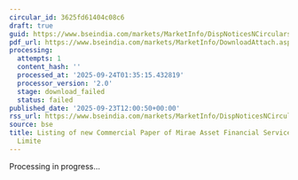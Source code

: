```yaml
---
circular_id: 3625fd61404c08c6
draft: true
guid: https://www.bseindia.com/markets/MarketInfo/DispNoticesNCirculars.aspx?Noticeid={17DE6006-44A0-4E1C-9A59-A602455FFDDC}&noticeno=20250923-44&dt=09/23/2025&icount=44&totcount=84&flag=0
pdf_url: https://www.bseindia.com/markets/MarketInfo/DownloadAttach.aspx?id=20250923-44&attachedId=
processing:
  attempts: 1
  content_hash: ''
  processed_at: '2025-09-24T01:35:15.432819'
  processor_version: '2.0'
  stage: download_failed
  status: failed
published_date: '2025-09-23T12:00:50+00:00'
rss_url: https://www.bseindia.com/markets/MarketInfo/DispNoticesNCirculars.aspx?Noticeid={17DE6006-44A0-4E1C-9A59-A602455FFDDC}&noticeno=20250923-44&dt=09/23/2025&icount=44&totcount=84&flag=0
source: bse
title: Listing of new Commercial Paper of Mirae Asset Financial Services (India) Private
  Limite
---
```


Processing in progress...
